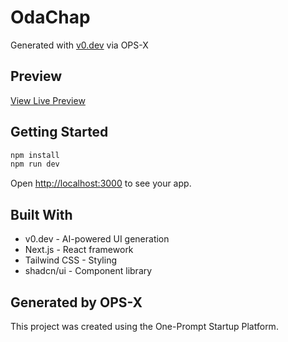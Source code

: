 # OdaChap

Generated with [v0.dev](https://v0.dev) via OPS-X

## Preview

[View Live Preview](https://demo-kzmky45dfe5yjjgai7h5.vusercontent.net)

## Getting Started

```bash
npm install
npm run dev
```

Open [http://localhost:3000](http://localhost:3000) to see your app.

## Built With

- v0.dev - AI-powered UI generation
- Next.js - React framework
- Tailwind CSS - Styling
- shadcn/ui - Component library

## Generated by OPS-X

This project was created using the One-Prompt Startup Platform.
